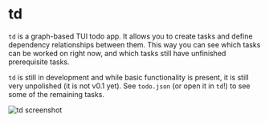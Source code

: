 # td

`td` is a graph-based TUI todo app. It allows you to create tasks and define dependency
relationships between them. This way you can see which tasks can be worked on right now, and which
tasks still have unfinished prerequisite tasks.

`td` is still in development and while basic functionality is present, it is still very unpolished
(it is not v0.1 yet). See `todo.json` (or open it in `td`!) to see some of the remaining tasks.

![td screenshot](https://i.imgur.com/1BWmwHa.png)
